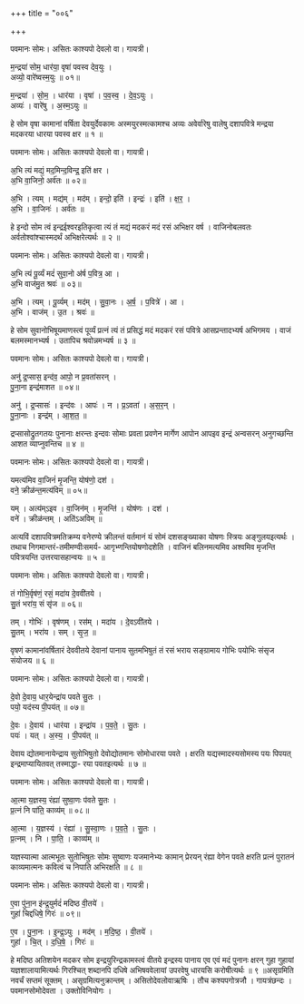 +++
title = "००६"

+++


पवमानः सोमः। असितः काश्यपो देवलो वा। गायत्री।

म॒न्द्रया॑ सोम॒ धार॑या॒ वृषा॑ पवस्व देव॒युः ।  
अव्यो॒ वारे॑ष्वस्म॒युः ॥ ०१॥

म॒न्द्रया॑ । सो॒म॒ । धार॑या । वृषा॑ । प॒व॒स्व॒ । दे॒व॒ऽयुः ।  
अव्यः॑ । वारे॑षु । अ॒स्म॒ऽयुः ॥

हे सोम वृषा कामानां वर्षिता देवयुर्देवकामः अस्मयुरस्मत्कामश्च अव्यः अवेर्वारेषु वालेषु दशापवित्रे मन्द्रया मदकरया धारया पवस्व क्षर ॥ १ ॥

पवमानः सोमः। असितः काश्यपो देवलो वा। गायत्री।

अ॒भि त्यं मद्यं॒ मद॒मिन्द॒विन्द्र॒ इति॑ क्षर ।  
अ॒भि वा॒जिनो॒ अर्व॑तः ॥ ०२॥

अ॒भि । त्यम् । मद्य॑म् । मद॑म् । इन्दो॒ इति॑ । इन्द्रः॑ । इति॑ । क्ष॒र॒ ।  
अ॒भि । वा॒जिनः॑ । अर्व॑तः ॥

हे इन्दो सोम त्वं इन्द्रईश्वरइतिकृत्वा त्यं तं मद्यं मदकरं मदं रसं अभिक्षर वर्ष । वाजिनोबलवतः अर्वतोश्वांश्चास्मदर्थं अभिक्षरेत्यर्थः ॥ २ ॥

पवमानः सोमः। असितः काश्यपो देवलो वा। गायत्री।

अ॒भि त्यं पू॒र्व्यं मदं॑ सुवा॒नो अ॑र्ष प॒वित्र॒ आ ।  
अ॒भि वाज॑मु॒त श्रवः॑ ॥ ०३॥

अ॒भि । त्यम् । पू॒र्व्यम् । मद॑म् । सु॒वा॒नः । अ॒र्ष॒ । प॒वित्रे॑ । आ ।  
अ॒भि । वाज॑म् । उ॒त । श्रवः॑ ॥

हे सोम सुवानोभिषूयमाणस्त्वं पूर्व्यं प्रत्नं त्यं तं प्रसिद्धं मदं मदकरं रसं पवित्रे आसप्रन्तादभ्यर्ष अभिगमय । वाजं बलमस्मानभ्यर्ष । उतापिच श्रवोन्नमभ्यर्ष ॥ ३ ॥

पवमानः सोमः। असितः काश्यपो देवलो वा। गायत्री।

अनु॑ द्र॒प्सास॒ इन्द॑व॒ आपो॒ न प्र॒वता॑सरन् ।  
पु॒ना॒ना इन्द्र॑माशत ॥ ०४॥

अनु॑ । द्र॒प्सासः॑ । इन्द॑वः । आपः॑ । न । प्र॒ऽवता॑ । अ॒स॒र॒न् ।  
पु॒ना॒नाः । इन्द्र॑म् । आ॒श॒त॒ ॥

द्रप्सासोद्रुतगतयः पुनानाः क्षरन्तः इन्दवः सोमाः प्रवता प्रवणेन मार्गेण आपोन आपइव इन्द्रं अन्वसरन् अनुगच्छन्ति आशत व्याप्नुवन्तिच ॥ ४ ॥

पवमानः सोमः। असितः काश्यपो देवलो वा। गायत्री।

यमत्य॑मिव वा॒जिनं॑ मृ॒जन्ति॒ योष॑णो॒ दश॑ ।  
वने॒ क्रीळ॑न्त॒मत्य॑विम् ॥ ०५॥

यम् । अत्य॑म्ऽइव । वा॒जिन॑म् । मृ॒जन्ति॑ । योष॑णः । दश॑ ।  
वने॑ । क्रीळ॑न्तम् । अति॑ऽअविम् ॥

अत्यविं दशापवित्रमतिक्रम्य वनेरण्ये क्रीलन्तं वर्तमानं यं सोमं दशसङ्ख्याका योषणः स्त्रियः अङ्गुलयइत्यर्थः । तथाच निगमान्तरं-तमीमण्वीःसमर्य- आगृभ्णन्तियोषणोदशेति । वाजिनं बलिनमत्यमिव अश्वमिव मृजन्ति पवित्रयन्ति उत्तरयासहान्वयः ॥ ५ ॥

पवमानः सोमः। असितः काश्यपो देवलो वा। गायत्री।

तं गोभि॒र्वृष॑णं॒ रसं॒ मदा॑य दे॒ववी॑तये ।  
सु॒तं भरा॑य॒ सं सृ॑ज ॥ ०६॥

तम् । गोभिः॑ । वृष॑णम् । रस॑म् । मदा॑य । दे॒वऽवी॑तये ।  
सु॒तम् । भरा॑य । सम् । सृ॒ज॒ ॥

वृषणं कामानांवर्षितारं देववीतये देवानां पानाय सुतमभिषुतं तं रसं भराय सङ्ग्रामाय गोभिः पयोभिः संसृज संयोजय ॥ ६ ॥

पवमानः सोमः। असितः काश्यपो देवलो वा। गायत्री।

दे॒वो दे॒वाय॒ धार॒येन्द्रा॑य पवते सु॒तः ।  
पयो॒ यद॑स्य पी॒पय॑त् ॥ ०७॥

दे॒वः । दे॒वाय॑ । धार॑या । इन्द्रा॑य । प॒व॒ते॒ । सु॒तः ।  
पयः॑ । यत् । अ॒स्य॒ । पी॒पय॑त् ॥

देवाय द्योतमानायेन्द्राय सुतोभिषुतो देवोद्योतमानः सोमोधारया पवते । क्षरति यद्यस्मादस्यसोमस्य पयः पिपयत् इन्द्रमाप्यायितवत् तस्माद्धा- रया पवतइत्यर्थः ॥ ७ ॥

पवमानः सोमः। असितः काश्यपो देवलो वा। गायत्री।

आ॒त्मा य॒ज्ञस्य॒ रंह्या॑ सुष्वा॒णः प॑वते सु॒तः ।  
प्र॒त्नं नि पा॑ति॒ काव्य॑म् ॥ ०८॥

आ॒त्मा । य॒ज्ञस्य॑ । रंह्या॑ । सु॒स्वा॒णः । प॒व॒ते॒ । सु॒तः ।  
प्र॒त्नम् । नि । पा॒ति॒ । काव्य॑म् ॥

यज्ञस्यात्मा आत्मभूतः सुतोभिषुतः सोमः सुष्वाणः यजमानेभ्यः कामान् प्रेरयन् रंह्या वेगेन पवते क्षरति प्रत्नं पुरातनं काव्यमात्मनः कवित्वं च निपाति अभिरक्षति ॥ ८ ॥

पवमानः सोमः। असितः काश्यपो देवलो वा। गायत्री।

ए॒वा पु॑ना॒न इ॑न्द्र॒युर्मदं॑ मदिष्ठ वी॒तये॑ ।  
गुहा॑ चिद्दधिषे॒ गिरः॑ ॥ ०९॥

ए॒व । पु॒ना॒नः । इ॒न्द्र॒ऽयुः । मद॑म् । म॒दि॒ष्ठ॒ । वी॒तये॑ ।  
गुहा॑ । चि॒त् । द॒धि॒षे॒ । गिरः॑ ॥

हे मदिष्ठ अतिशयेन मदकर सोम इन्द्रयुरिन्द्रकामस्त्वं वीतये इन्द्रस्य पानाय एव एवं मदं पुनानः क्षरन् गुहा गुहायां यज्ञशालायामित्यर्थः गिरश्चित् शब्दानपि दधिषे अभिषववेलायां उपरवेषु धारयसि करोषीत्यर्थः ॥ ९ ॥असृग्रमिति नवर्चं सप्तमं सूक्तम् । असृग्रमित्यनुक्रान्तम् । असितोदेवलोवाऋषिः । तौच कश्यपगोत्रजौ । गायत्रंछन्दः । पवमानसोमोदेवता । उक्तोविनियोगः ।
